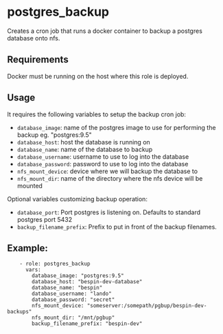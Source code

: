 # postgres\_backup

Creates a cron job that runs a docker container to backup a postgres database onto nfs.

## Requirements

Docker must be running on the host where this role is deployed.

## Usage

It requires the following variables to setup the backup cron job:

- `database_image`: name of the postgres image to use for performing the backup eg. "postgres:9.5"
- `database_host`: host the database is running on
- `database_name`: name of the database to backup
- `database_username`: username to use to log into the database
- `database_password`: password to use to log into the database
- `nfs_mount_device`: device where we will backup the database to
- `nfs_mount_dir`: name of the directory where the nfs device will be mounted

Optional variables customizing backup operation:

- `database_port`: Port postgres is listening on. Defaults to standard postgres port 5432
- `backup_filename_prefix`: Prefix to put in front of the backup filenames.


## Example:

```
    - role: postgres_backup
      vars:
        database_image: "postgres:9.5"
        database_host: "bespin-dev-database"
        database_name: "bespin"
        database_username: "lando"
        database_password: "secret"
        nfs_mount_device: "someserver:/somepath/pgbup/bespin-dev-backups"
        nfs_mount_dir: "/mnt/pgbup"
        backup_filename_prefix: "bespin-dev"
```
